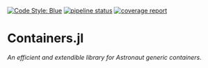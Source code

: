 [![Code Style: Blue](https://img.shields.io/badge/code%20style-blue-4495d1.svg)](https://github.com/invenia/BlueStyle)
[![pipeline status](https://gitlab.com/astronaut-tools/julia/core/Containers/badges/master/pipeline.svg)](https://gitlab.com/astronaut-tools/julia/core/Containers/-/commits/master)
[![coverage report](https://gitlab.com/astronaut-tools/julia/core/Containers/badges/master/coverage.svg)](https://gitlab.com/astronaut-tools/julia/core/Containers/-/commits/master)

# Containers.jl

*An efficient and extendible library for Astronaut generic containers.*

